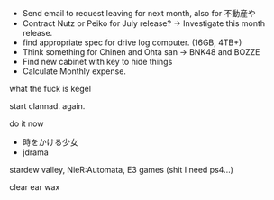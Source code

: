 - Send email to request leaving for next month, also for 不動産や
- Contract Nutz or Peiko for July release? -> Investigate this month release.
- find appropriate spec for drive log computer. (16GB, 4TB+)
- Think something for Chinen and Ohta san -> BNK48 and BOZZE
- Find new cabinet with key to hide things
- Calculate Monthly expense.

what the fuck is kegel

start clannad. again.

do it now
- 時をかける少女
- jdrama

stardew valley, 
NieR:Automata,
E3 games (shit I need ps4...)

clear ear wax

